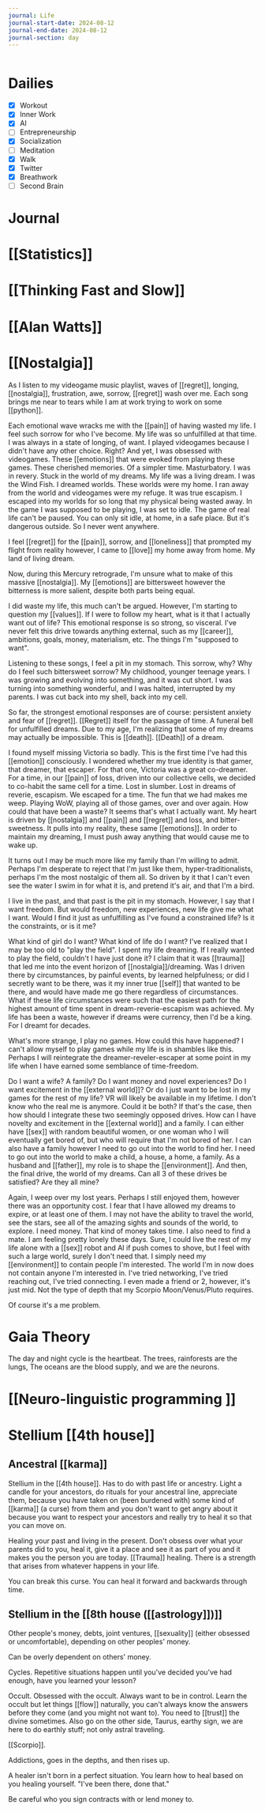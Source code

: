 ```yaml
---
journal: Life
journal-start-date: 2024-08-12
journal-end-date: 2024-08-12
journal-section: day
---
```


```calendar-nav
```

# Dailies

- [x] Workout
- [x] Inner Work
- [x] AI
- [ ] Entrepreneurship
- [x] Socialization
- [ ] Meditation
- [x] Walk
- [x] Twitter
- [x] Breathwork
- [ ] Second Brain

# Journal

# [[Statistics]]

# [[Thinking Fast and Slow]]

# [[Alan Watts]]

# [[Nostalgia]]
As I listen to my videogame music playlist, waves of [[regret]], longing, [[nostalgia]], frustration, awe, sorrow, [[regret]] wash over me. Each song brings me near to tears while I am at work trying to work on some [[python]].

Each emotional wave wracks me with the [[pain]] of having wasted my life. I feel such sorrow for who I've become. My life was so unfulfilled at that time. I was always in a state of longing, of want. I played videogames because I didn't have any other choice. Right? And yet, I was obsessed with videogames. These [[emotions]] that were evoked from playing these games. These cherished memories. Of a simpler time. Masturbatory. I was in revery. Stuck in the world of my dreams. My life was a living dream. I was the Wind Fish. I dreamed worlds. These worlds were my home. I ran away from the world and videogames were my refuge. It was true escapism. I escaped into my worlds for so long that my physical being wasted away. In the game I was supposed to be playing, I was set to idle. The game of real life can't be paused. You can only sit idle, at home, in a safe place. But it's dangerous outside. So I never went anywhere. 

I feel [[regret]] for the [[pain]], sorrow, and [[loneliness]] that prompted my flight from reality however, I came to [[love]] my home away from home. My land of living dream. 

Now, during this Mercury retrograde, I'm unsure what to make of this massive [[nostalgia]]. My [[emotions]] are bittersweet however the bitterness is more salient, despite both parts being equal. 

I did waste my life, this much can't be argued. However, I'm starting to question my [[values]]. If I were to follow my heart, what is it that I actually want out of life? This emotional response is so strong, so visceral. I've never felt this drive towards anything external, such as my [[career]], ambitions, goals, money, materialism, etc. The things I'm "supposed to want". 

Listening to these songs, I feel a pit in my stomach. This sorrow, why? Why do I feel such bittersweet sorrow? My childhood, younger teenage years. I was growing and evolving into something, and it was cut short. I was turning into something wonderful, and I was halted, interrupted by my parents. I was cut back into my shell, back into my cell. 

So far, the strongest emotional responses are of course: persistent anxiety and fear of [[regret]]. [[Regret]] itself for the passage of time. A funeral bell for unfulfilled dreams. Due to my age, I'm realizing that some of my dreams may actually be impossible. This is [[death]]. [[Death]] of a dream. 

I found myself missing Victoria so badly. This is the first time I've had this [[emotion]] consciously. I wondered whether my true identity is that gamer, that dreamer, that escaper. For that one, Victoria was a great co-dreamer. For a time, in our [[pain]] of loss, driven into our collective cells, we decided to co-habit the same cell for a time. Lost in slumber. Lost in dreams of reverie, escapism. We escaped for a time. The fun that we had makes me weep. Playing WoW, playing all of those games, over and over again. How could that have been a waste? It seems that's what I actually want. My heart is driven by [[nostalgia]] and [[pain]] and [[regret]] and loss, and bitter-sweetness. It pulls into my reality, these same [[emotions]]. In order to maintain my dreaming, I must push away anything that would cause me to wake up. 

It turns out I may be much more like my family than I'm willing to admit. Perhaps I'm desperate to reject that I'm just like them, hyper-traditionalists, perhaps I'm the most nostalgic of them all. So driven by it that I can't even see the water I swim in for what it is, and pretend it's air, and that I'm a bird.

I live in the past, and that past is the pit in my stomach. However, I say that I want freedom. But would freedom, new experiences, new life give me what I want. Would I find it just as unfulfilling as I've found a constrained life? Is it the constraints, or is it me?

What kind of girl do I want? What kind of life do I want? I've realized that I may be too old to "play the field". I spent my life dreaming. If I really wanted to play the field, couldn't I have just done it? I claim that it was [[trauma]] that led me into the event horizon of [[nostalgia]]/dreaming. Was I driven there by circumstances, by painful events, by learned helpfulness; or did I secretly want to be there, was it my inner true [[self]] that wanted to be there, and would have made me go there regardless of circumstances. What if these life circumstances were such that the easiest path for the highest amount of time spent in dream-reverie-escapism was achieved. My life has been a waste, however if dreams were currency, then I'd be a king. For I dreamt for decades. 

What's more strange, I play no games. How could this have happened? I can't allow myself to play games while my life is in shambles like this. Perhaps I will reintegrate the dreamer-reveler-escaper at some point in my life when I have earned some semblance of time-freedom.

Do I want a wife? A family? Do I want money and novel experiences? Do I want excitement in the [[external world]]? Or do I just want to be lost in my games for the rest of my life? VR will likely be available in my lifetime. I don't know who the real me is anymore. Could it be both? If that's the case, then how should I integrate these two seemingly opposed drives. How can I have novelty and excitement in the [[external world]] and a family. I can either have [[sex]] with random beautiful women, or one woman who I will eventually get bored of, but who will require that I'm not bored of her. I can also have a family however I need to go out into the world to find her. I need to go out into the world to make a child, a house, a home, a family. As a husband and [[father]], my role is to shape the [[environment]]. And then, the final drive, the world of my dreams. Can all 3 of these drives be satisfied? Are they all mine?

Again, I weep over my lost years. Perhaps I still enjoyed them, however there was an opportunity cost. I fear that I have allowed my dreams to expire, or at least one of them. I may not have the ability to travel the world, see the stars, see all of the amazing sights and sounds of the world, to explore. I need money. That kind of money takes time. I also need to find a mate. I am feeling pretty lonely these days. Sure, I could live the rest of my life alone with a [[sex]] robot and AI if push comes to shove, but I feel with such a large world, surely I don't need that. I simply need my [[environment]] to contain people I'm interested. The world I'm in now does not contain anyone I'm interested in. I've tried networking, I've tried reaching out, I've tried connecting. I even made a friend or 2, however, it's just mid. Not the type of depth that my Scorpio Moon/Venus/Pluto requires.

Of course it's a me problem.

# Gaia Theory
The day and night cycle is the heartbeat. The trees, rainforests are the lungs, The oceans are the blood supply, and we are the neurons.

# [[Neuro-linguistic programming ]]


# Stellium [[4th house]]
## Ancestral [[karma]]
Stellium in the [[4th house]]. Has to do with past life or ancestry. Light a candle for your ancestors, do rituals for your ancestral line, appreciate them, because you have taken on (been burdened with) some kind of [[karma]] (a curse) from them and you don't want to get angry about it because you want to respect your ancestors and really try to heal it so that you can move on. 

Healing your past and living in the present. Don't obsess over what your parents did to you, heal it, give it a place and see it as part of you and it makes you the person you are today. [[Trauma]] healing. There is a strength that arises from whatever happens in your life. 

You can break this curse. You can heal it forward and backwards through time.

## Stellium in the [[8th house ([[astrology]])]]
Other people's money, debts, joint ventures, [[sexuality]] (either obsessed or uncomfortable), depending on other peoples' money.

Can be overly dependent on others' money.

Cycles. Repetitive situations happen until you've decided you've had enough, have you learned your lesson? 

Occult. Obsessed with the occult. Always want to be in control. Learn the occult but let things [[flow]] naturally, you can't always know the answers before they come (and you might not want to). You need to [[trust]] the divine sometimes. Also go on the other side, Taurus, earthy sign, we are here to do earthly stuff; not only astral traveling.

[[Scorpio]].

Addictions, goes in the depths, and then rises up. 

A healer isn't born in a perfect situation. You learn how to heal based on you healing yourself. "I've been there, done that."

Be careful who you sign contracts with or lend money to.


